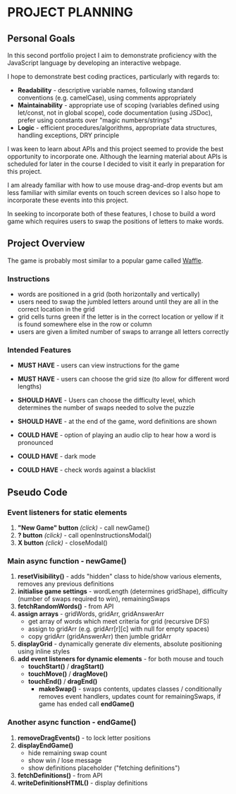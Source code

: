 # PROJECT PLANNING

## Personal Goals
In this second portfolio project I aim to demonstrate proficiency with the JavaScript language by developing an interactive webpage.

I hope to demonstrate best coding practices, particularly with regards to:
- **Readability** - descriptive variable names, following standard conventions (e.g. camelCase), using comments appropriately
- **Maintainability** - appropriate use of scoping (variables defined using let/const, not in global scope), code documentation (using JSDoc), prefer using constants over "magic numbers/strings"
- **Logic** - efficient procedures/algorithms, appropriate data structures, handling exceptions, DRY principle

I was keen to learn about APIs and this project seemed to provide the best opportunity to incorporate one. Although the learning material about APIs is scheduled for later in the course I decided to visit it early in preparation for this project.

I am already familiar with how to use mouse drag-and-drop events but am less familiar with similar events on touch screen devices so I also hope to incorporate these events into this project.

In seeking to incorporate both of these features, I chose to build a word game which requires users to swap the positions of letters to make words.

## Project Overview

The game is probably most similar to a popular game called [Waffle](https://wafflegame.net/daily).

### Instructions
- words are positioned in a grid (both horizontally and vertically)
- users need to swap the jumbled letters around until they are all in the correct location in the grid
- grid cells turns green if the letter is in the correct location or yellow if it is found somewhere else in the row or column
- users are given a limited number of swaps to arrange all letters correctly

### Intended Features

- **MUST HAVE** - users can view instructions for the game

- **MUST HAVE** - users can choose the grid size (to allow for different word lengths)

- **SHOULD HAVE** - Users can choose the difficulty level, which determines the number of swaps needed to solve the puzzle

- **SHOULD HAVE** - at the end of the game, word definitions are shown

- **COULD HAVE** - option of playing an audio clip to hear how a word is pronounced

- **COULD HAVE** - dark mode

- **COULD HAVE** - check words against a blacklist

## Pseudo Code
### Event listeners for static elements
1. **"New Game" button** *(click)* - call newGame()
2. **? button** *(click)* - call openInstructionsModal()
3. **X button** *(click)* - closeModal()

### Main async function - **newGame()**
1. **resetVisibility()** - adds "hidden" class to hide/show various elements, removes any previous definitions
2. **initialise game settings** - wordLength (determines gridShape), difficulty (number of swaps required to win), remainingSwaps
3. **fetchRandomWords()** - from API
4. **assign arrays** - gridWords, gridArr, gridAnswerArr
    - get array of words which meet criteria for grid (recursive DFS)
    - assign to gridArr (e.g. gridArr[r][c] with null for empty spaces)
    - copy gridArr (gridAnswerArr) then jumble gridArr
5. **displayGrid** - dynamically generate div elements, absolute positioning using inline styles
6. **add event listeners for dynamic elements** - for both mouse and touch
    - **touchStart()** / **dragStart()**
    - **touchMove()** / **dragMove()**
    - **touchEnd()** / **dragEnd()**
        - **makeSwap()** - swaps contents, updates classes / conditionally removes event handlers, updates count for remainingSwaps, if game has ended call **endGame()**

### Another async function - **endGame()**
1. **removeDragEvents()** - to lock letter positions
2. **displayEndGame()**
    - hide remaining swap count
    - show win / lose message
    - show definitions placeholder ("fetching definitions")
2. **fetchDefinitions()** - from API
3. **writeDefinitionsHTML()** - display definitions